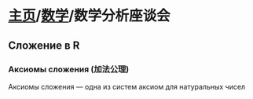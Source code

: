 <head>
    <script src="https://cdn.mathjax.org/mathjax/latest/MathJax.js?config=TeX-AMS-MML_HTMLorMML" type="text/javascript"></script>
    <script type="text/x-mathjax-config">
        MathJax.Hub.Config({
            tex2jax: {
            skipTags: ['script', 'noscript', 'style', 'textarea', 'pre'],
            inlineMath: [['$','$']]
            }
        });
    </script>
</head>

# [主页](../README.md)/[数学](./readme.md)/数学分析座谈会
## Сложение в R
### Аксиомы сложения (加法公理)
Аксиомы сложения — одна из систем аксиом для натуральных чисел
